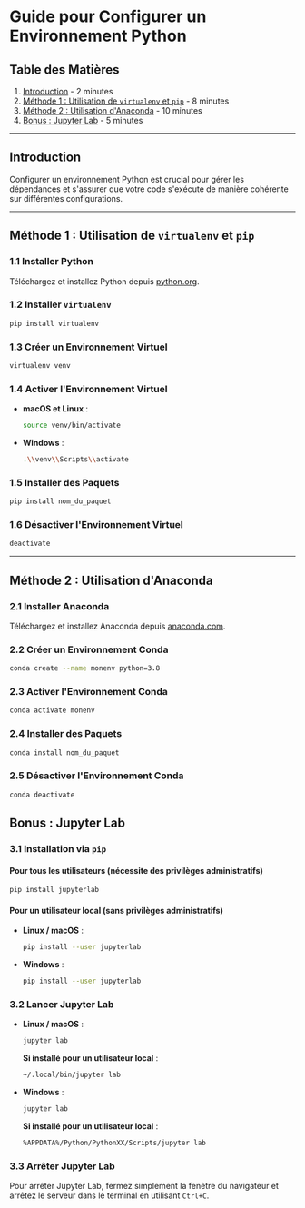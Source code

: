 # Guide pour Configurer un Environnement Python

## Table des Matières

1. [Introduction](#introduction) - 2 minutes
2. [Méthode 1 : Utilisation de `virtualenv` et `pip`](#méthode-1--utilisation-de-virtualenv-et-pip) - 8 minutes
3. [Méthode 2 : Utilisation d'Anaconda](#méthode-2--utilisation-danaconda) - 10 minutes
4. [Bonus : Jupyter Lab](#bonus--jupyter-lab) - 5 minutes

---

## Introduction

Configurer un environnement Python est crucial pour gérer les dépendances et s'assurer que votre code s'exécute de manière cohérente sur différentes configurations.

---

## Méthode 1 : Utilisation de `virtualenv` et `pip`

### 1.1 Installer Python

Téléchargez et installez Python depuis [python.org](https://www.python.org/).

### 1.2 Installer `virtualenv`

```bash
pip install virtualenv
```

### 1.3 Créer un Environnement Virtuel

```bash
virtualenv venv
```

### 1.4 Activer l'Environnement Virtuel

- **macOS et Linux** :

    ```bash
    source venv/bin/activate
    ```
  
- **Windows** :

    ```bash
    .\\venv\\Scripts\\activate
    ```

### 1.5 Installer des Paquets

```bash
pip install nom_du_paquet
```

### 1.6 Désactiver l'Environnement Virtuel

```bash
deactivate
```

---

## Méthode 2 : Utilisation d'Anaconda

### 2.1 Installer Anaconda

Téléchargez et installez Anaconda depuis [anaconda.com](https://www.anaconda.com/products/distribution).

### 2.2 Créer un Environnement Conda

```bash
conda create --name monenv python=3.8
```

### 2.3 Activer l'Environnement Conda

```bash
conda activate monenv
```

### 2.4 Installer des Paquets

```bash
conda install nom_du_paquet
```

### 2.5 Désactiver l'Environnement Conda

```bash
conda deactivate
```

## Bonus : Jupyter Lab

### 3.1 Installation via `pip`

#### Pour tous les utilisateurs (nécessite des privilèges administratifs)

```bash
pip install jupyterlab
```

#### Pour un utilisateur local (sans privilèges administratifs)

- **Linux / macOS** :
    ```bash
    pip install --user jupyterlab
    ```

- **Windows** :
    ```bash
    pip install --user jupyterlab
    ```

### 3.2 Lancer Jupyter Lab

- **Linux / macOS** :
    ```bash
    jupyter lab
    ```

    **Si installé pour un utilisateur local** :
    ```bash
    ~/.local/bin/jupyter lab
    ```

- **Windows** :
    ```bash
    jupyter lab
    ```

    **Si installé pour un utilisateur local** :
    ```bash
    %APPDATA%/Python/PythonXX/Scripts/jupyter lab
    ```

### 3.3 Arrêter Jupyter Lab

Pour arrêter Jupyter Lab, fermez simplement la fenêtre du navigateur et arrêtez le serveur dans le terminal en utilisant `Ctrl+C`.
